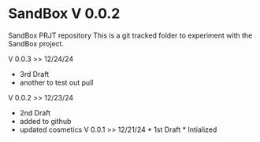 # SandBox V 0.0.2
SandBox PRJT repository
This is a git tracked folder to experiment with the SandBox project.

V 0.0.3 >> 12/24/24
   * 3rd Draft
   * another to test out pull

V 0.0.2 >> 12/23/24
   * 2nd Draft
   * added to github
   * updated cosmetics
V 0.0.1 >> 12/21/24
    * 1st Draft
    * Intialized
